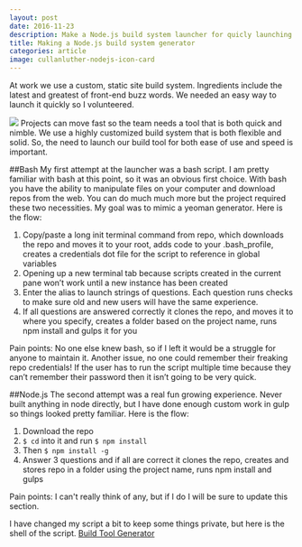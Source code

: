 ```yaml
---
layout: post
date: 2016-11-23
description: Make a Node.js build system launcher for quicly launching new projects
title: Making a Node.js build system generator
categories: article
image: cullanluther-nodejs-icon-card
---
```


At work we use a custom, static site build system. Ingredients include the latest and greatest of front-end buzz words. We needed an easy way to launch it quickly so I volunteered.

<!--more-->
<img class="is-full-width" src="/images/cullanluther-nodejs-icon-card.svg">
Projects can move fast so the team needs a tool that is both quick and nimble. We use a highly customized build system that is both flexible and solid. So, the need to launch our build tool for both ease of use and speed is important.

##Bash
My first attempt at the launcher was a bash script. I am pretty familiar with bash at this point, so it was an obvious first choice. With bash you have the ability to manipulate files on your computer and download repos from the web. You can do much much more but the project required these two necessities. My goal was to mimic a yeoman generator. Here is the flow:


1. Copy/paste a long init terminal command from repo, which downloads the repo and moves it to your root, adds code to your .bash_profile, creates a credentials dot file for the script to reference in global variables
2. Opening up a new terminal tab because scripts created in the current pane won’t work until a new instance has been created
3. Enter the alias to launch strings of questions. Each question runs checks to make sure old and new users will have the same experience.
4. If all questions are answered correctly it clones the repo, and moves it to where you specify, creates a folder based on the project name, runs npm install and gulps it for you

Pain points: No one else knew bash, so if I left it would be a struggle for anyone to maintain it. Another issue, no one could remember their freaking repo credentials! If the user has to run the script multiple time because they can’t remember their password then it isn’t going to be very quick.

##Node.js
The second attempt was a real fun growing experience. Never built anything in node directly, but I have done enough custom work in gulp so things looked pretty familiar. Here is the flow:


1. Download the repo
2. `$ cd` into it and run `$ npm install`
3. Then `$ npm install -g`
4. Answer 3 questions and if all are correct it clones the repo, creates and stores repo in a folder using the project name, runs npm install and gulps


Pain points: I can't really think of any, but if I do I will be sure to update this section.

I have changed my script a bit to keep some things private, but here is the shell of the script. [Build Tool Generator](https://github.com/Blumed/build-tool-launcher)
